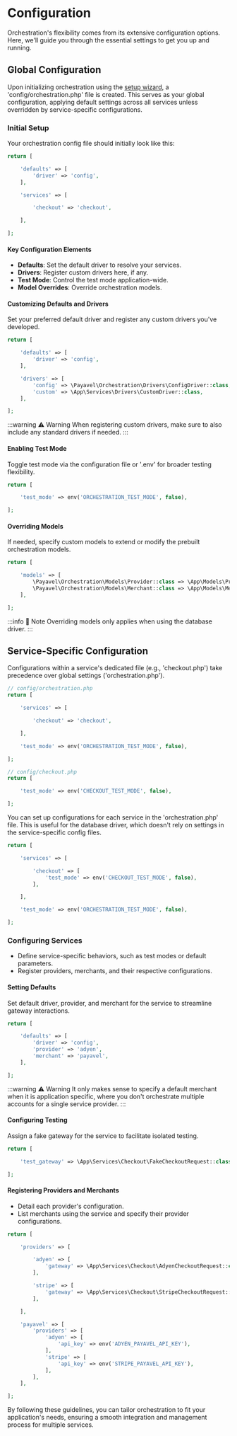 # Configuration
Orchestration's flexibility comes from its extensive configuration options. Here, we'll guide you through the essential settings to get you up and running.

## Global Configuration
Upon initializing orchestration using the [setup wizard]('/guide/installation#initialize-with-the-setup-wizard), a 'config/orchestration.php' file is created. This serves as your global configuration, applying default settings across all services unless overridden by service-specific configurations.

### Initial Setup
Your orchestration config file should initially look like this:
```php
return [

    'defaults' => [
        'driver' => 'config',
    ],

    'services' => [

        'checkout' => 'checkout',

    ],

];
```

#### Key Configuration Elements
- **Defaults**: Set the default driver to resolve your services.
- **Drivers**: Register custom drivers here, if any.
- **Test Mode**: Control the test mode application-wide.
- **Model Overrides**: Override orchestration models.

#### Customizing Defaults and Drivers
Set your preferred default driver and register any custom drivers you've developed.
```php
return [

    'defaults' => [
        'driver' => 'config',
    ],

    'drivers' => [
        'config' => \Payavel\Orchestration\Drivers\ConfigDriver::class,
        'custom' => \App\Services\Drivers\CustomDriver::class,
    ],

];
```
:::warning :warning: Warning
When registering custom drivers, make sure to also include any standard drivers if needed.
:::

#### Enabling Test Mode
Toggle test mode via the configuration file or '.env' for broader testing flexibility.
```php
return [

    'test_mode' => env('ORCHESTRATION_TEST_MODE', false),

];
```

#### Overriding Models
If needed, specify custom models to extend or modify the prebuilt orchestration models.
```php
return [

    'models' => [
        \Payavel\Orchestration\Models\Provider::class => \App\Models\Provider::class,
        \Payavel\Orchestration\Models\Merchant::class => \App\Models\Merchant::class,
    ],

];
```
:::info :memo: Note
Overriding models only applies when using the database driver.
:::

## Service-Specific Configuration
Configurations within a service's dedicated file (e.g., 'checkout.php') take precedence over global settings ('orchestration.php').
```php
// config/orchestration.php
return [

    'services' => [

        'checkout' => 'checkout',

    ],

    'test_mode' => env('ORCHESTRATION_TEST_MODE', false),

];

// config/checkout.php
return [

    'test_mode' => env('CHECKOUT_TEST_MODE', false),

];
```

You can set up configurations for each service in the 'orchestration.php' file. This is useful for the database driver, which doesn't rely on settings in the service-specific config files.
```php
return [

    'services' => [

        'checkout' => [
            'test_mode' => env('CHECKOUT_TEST_MODE', false),
        ],

    ],

    'test_mode' => env('ORCHESTRATION_TEST_MODE', false),

];
```

### Configuring Services
- Define service-specific behaviors, such as test modes or default parameters.
- Register providers, merchants, and their respective configurations.

#### Setting Defaults
Set default driver, provider, and merchant for the service to streamline gateway interactions.
```php
return [

    'defaults' => [
        'driver' => 'config',
        'provider' => 'adyen',
        'merchant' => 'payavel',
    ],

];
```
:::warning :warning: Warning
It only makes sense to specify a default merchant when it is application specific, where you don't orchestrate multiple accounts for a single service provider.
:::

#### Configuring Testing
Assign a fake gateway for the service to facilitate isolated testing.
```php
return [

    'test_gateway' => \App\Services\Checkout\FakeCheckoutRequest::class,

];
```

#### Registering Providers and Merchants
- Detail each provider's configuration.
- List merchants using the service and specify their provider configurations.

```php
return [

    'providers' => [

        'adyen' => [
            'gateway' => \App\Services\Checkout\AdyenCheckoutRequest::class,
        ],

        'stripe' => [
            'gateway' => \App\Services\Checkout\StripeCheckoutRequest::class,
        ],

    ],

    'payavel' => [
        'providers' => [
            'adyen' => [
                'api_key' => env('ADYEN_PAYAVEL_API_KEY'),
            ],
            'stripe' => [
                'api_key' => env('STRIPE_PAYAVEL_API_KEY'),
            ],
        ],
    ],

];
```

By following these guidelines, you can tailor orchestration to fit your application's needs, ensuring a smooth integration and management process for multiple services.
